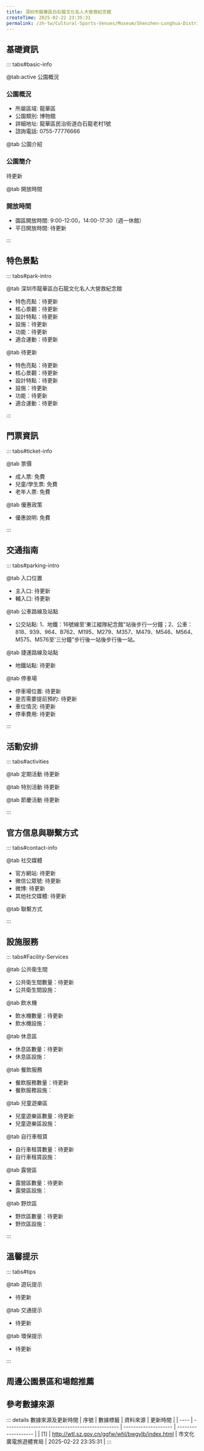 ```yaml
---
title: 深圳市龍華區白石龍文化名人大營救紀念館
createTime: 2025-02-22 23:35:31
permalink: /zh-tw/Cultural-Sports-Venues/Museum/Shenzhen-Longhua-District-Baishilong-Cultural-Celebrities-Great-Rescue-Memorial-Hall/
---
```



<script setup>
import ImageSwiper from '/.vuepress/theme/components/ImageSwiper.vue'
// 轮播图数据
const swiperItems = [
    {
                link: 'https://cn.bing.com/th?id=OHR.AlfanzinaLighthouse_ZH-CN9704515669_1920x1080.webp',
                title: '深圳市龍華區白石龍文化名人大營救紀念館',
                description: '待更新...',
                author: '市文化廣電旅遊體育局',
                date: '2025/02/23'
                },
  {
                link: 'https://cn.bing.com/th?id=OHR.AlfanzinaLighthouse_ZH-CN9704515669_1920x1080.webp',
                title: '深圳市龍華區白石龍文化名人大營救紀念館',
                description: '待更新...',
                author: '市文化廣電旅遊體育局',
                date: '2025/02/23'
                }
]
// 配置项
const swiperConfig = {
  height: 500,
  showInfo: true
}
</script>
<!-- 轮播图组件 -->
<ImageSwiper :items="swiperItems" :config="swiperConfig" />



## 基礎資訊

::: tabs#basic-info

@tab:active 公園概況
### 公園概況
- 所屬區域: 龍華區
- 公園類別: 博物館
- 詳細地址: 龍華區民治街道白石龍老村1號
- 諮詢電話: 0755-77776666

@tab 公園介紹
### 公園簡介
待更新

@tab 開放時間
### 開放時間
- 園區開放時間: 9:00-12:00，14:00-17:30（週一休館）
- 平日開放時間: 待更新

:::

## 特色景點

::: tabs#park-intro

@tab 深圳市龍華區白石龍文化名人大營救紀念館
<ImageCard
image="https://cn.bing.com/th?id=OHR.AlfanzinaLighthouse_ZH-CN9704515669_1920x1080.webp"
    title="深圳市龍華區白石龍文化名人大營救紀念館"
    description="待更新"
    date=""
    author="市文化廣電旅遊體育局"
/>


- 特色亮點：待更新
- 核心景觀：待更新
- 設計特點：待更新
- 設施：待更新
- 功能：待更新
- 適合運動：待更新

@tab 待更新
<ImageCard
image="https://cn.bing.com/th?id=OHR.AlfanzinaLighthouse_ZH-CN9704515669_1920x1080.webp"
    title="深圳市龍華區白石龍文化名人大營救紀念館"
    description="待更新"
    date=""
    author="市文化廣電旅遊體育局"
/>


- 特色亮點：待更新
- 核心景觀：待更新
- 設計特點：待更新
- 設施：待更新
- 功能：待更新
- 適合運動：待更新

:::

## 門票資訊

::: tabs#ticket-info

@tab 票價
- 成人票: 免費
- 兒童/學生票: 免費
- 老年人票: 免費

@tab 優惠政策
- 優惠說明: 免費

:::

## 交通指南

::: tabs#parking-intro

@tab 入口位置
- 主入口: 待更新
- 輔入口: 待更新

@tab 公車路線及站點
- 公交站點: 1、地鐵：16號線至'東江縱隊紀念館"站後步行一分鐘；2、公車：818、939、964、B762、M195、M279、M357、M479、M546、M564、M575、M576至'三分鐘"步行後一站後步行後一站。

@tab 捷運路線及站點
- 地鐵站點: 待更新

@tab 停車場
- 停車場位置: 待更新
- 是否需要提前預約: 待更新
- 車位情況: 待更新
- 停車費用: 待更新

:::

## 活動安排

::: tabs#activities

@tab 定期活動
待更新

@tab 特別活動
待更新

@tab 節慶活動
待更新

:::

## 官方信息與聯繫方式

::: tabs#contact-info

@tab 社交媒體
- 官方網站: 待更新
- 微信公眾號: 待更新
- 微博: 待更新
- 其他社交媒體: 待更新

@tab 聯繫方式

:::

## 設施服務

::: tabs#Facility-Services

@tab 公共衛生間
- 公共衛生間數量：待更新
- 公共衛生間設施：

@tab 飲水機
- 飲水機數量：待更新
- 飲水機設施：

@tab 休息區
- 休息區數量：待更新
- 休息區設施：

@tab 餐飲服務
- 餐飲服務數量：待更新
- 餐飲服務設施：

@tab 兒童遊樂區
- 兒童遊樂區數量：待更新
- 兒童遊樂區設施：

@tab 自行車租賃
- 自行車租賃數量：待更新
- 自行車租賃設施：

@tab 露營區
- 露營區數量：待更新
- 露營區設施：

@tab 野炊區
- 野炊區數量：待更新
- 野炊區設施：

:::

## 溫馨提示

::: tabs#tips

@tab 遊玩提示
- 待更新

@tab 交通提示
- 待更新

@tab 環保提示
- 待更新

:::

## 周邊公園景區和場館推薦

<CardGrid>
  <ImageCard
        image="http://www.sz.gov.cn/img/4/4097/4097208/11114635.jpg"
        title="深圳市坪山區東江縱隊紀念館"
        description="東江縱隊紀念館由深圳市東江縱隊老戰士聯誼會及社會各界捐資建設，於2000年12月2日建成開館，佔地約5000平方米，展廳建築面積1500平方米。東江縱隊紀念館由史跡展廳、前進報社舊址及曾生故居等組成，現館藏東縱史料1000餘件，是集中展示東江縱隊發展史和輝煌業績的博物館。目前，東江縱隊紀念館是中國華僑國際文化交流基地、"
        href="/zh-tw/Cultural-Sports-Venues/Museum/Huaxia-Military-Uniform-Museum,-Longhua-District,-Shenzhen/"
        author="待更新"
        date="2025/01/02"
      />
      <ImageCard
        image="http://www.sz.gov.cn/img/4/4097/4097208/11114635.jpg"
        title="深圳市坪山區東江縱隊紀念館"
        description="東江縱隊紀念館由深圳市東江縱隊老戰士聯誼會及社會各界捐資建設，於2000年12月2日建成開館，佔地約5000平方米，展廳建築面積1500平方米。東江縱隊紀念館由史跡展廳、前進報社舊址及曾生故居等組成，現館藏東縱史料1000餘件，是集中展示東江縱隊發展史和輝煌業績的博物館。目前，東江縱隊紀念館是中國華僑國際文化交流基地、"
        href="/zh-tw/Cultural-Sports-Venues/Museum/Huaxia-Military-Uniform-Museum,-Longhua-District,-Shenzhen/"
        author="待更新"
        date="2025/01/02"
      />
    </CardGrid>


## 參考數據來源

::: details 數據來源及更新時間
| 序號 | 數據標籤                                        | 資料來源             | 更新時間            |
| ---- | ----------------------------------------------- | -------------------- | ------------------- |
| [1]  | http://wtl.sz.gov.cn/ggfw/whl/bwgylb/index.html | 市文化廣電旅遊體育局 | 2025-02-22 23:35:31 |
:::

